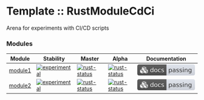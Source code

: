 # Template :: RustModuleCdCi

Arena for experiments with CI/CD scripts

### Modules

| Module | Stability | Master | Alpha | Documentation |
|--------|-----------|------|--------|---------------|
| [module1](./module/rust/module1) | [![experimental](https://img.shields.io/badge/stability-experimental-orange.svg)](https://github.com/emersion/stability-badges#experimental) | [![rust-status](https://github.com/Wandalen/RustModuleArena/actions/workflows/ModuleModule1Push.yml/badge.svg)](https://github.com/Wandalen/RustModuleArena/actions/workflows/ModuleModule1Push.yml) | [![rust-status](https://github.com/Wandalen/RustModuleArena/actions/workflows/ModuleModule1Push.yml/badge.svg?branch=alpha)](https://github.com/Wandalen/RustModuleArena/actions/workflows/ModuleModule1Push.yml?branch=alpha) | [![docs.rs](https://raw.githubusercontent.com/Wandalen/wTools/ea350e508ba548f55e5d8e64907af124de00edfd/asset/img/docsrs.svg)](https://docs.rs/module1) |
| [module2](./module/rust/module2) | [![experimental](https://img.shields.io/badge/stability-experimental-orange.svg)](https://github.com/emersion/stability-badges#experimental) | [![rust-status](https://github.com/Wandalen/RustModuleArena/actions/workflows/ModuleModule2Push.yml/badge.svg)](https://github.com/Wandalen/RustModuleArena/actions/workflows/ModuleModule2Push.yml) | [![rust-status](https://github.com/Wandalen/RustModuleArena/actions/workflows/ModuleModule2Push.yml/badge.svg?branch=alpha)](https://github.com/Wandalen/RustModuleArena/actions/workflows/ModuleModule2Push.yml?branch=alpha) | [![docs.rs](https://raw.githubusercontent.com/Wandalen/wTools/ea350e508ba548f55e5d8e64907af124de00edfd/asset/img/docsrs.svg)](https://docs.rs/module2) |
